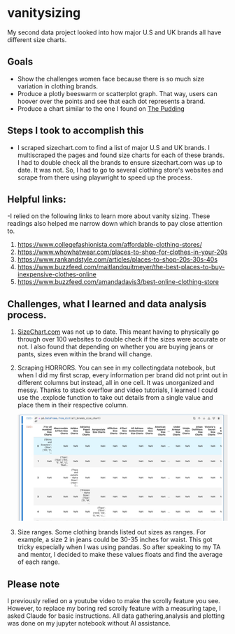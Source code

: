 # vanitysizing
My second data project looked into how major U.S and UK brands all have different size charts. 

## Goals
- Show the challenges women face because there is so much size variation in clothing brands.
- Produce a plotly beeswarm or scatterplot graph. That way, users can hoover over the points and see that each dot represents a brand.
- Produce a chart similar to the one I found on [The Pudding](https://pudding.cool/projects/vocabulary/index.html)

 ## Steps I took to accomplish this 
- I scraped sizechart.com to find a list of major U.S and UK brands. I multiscraped the pages and found size charts for each of these brands. I had to double check all the brands to ensure sizechart.com was up to date. It was not. So, I had to go to several clothing store's websites and scrape from there using playwright to speed up the process.

## Helpful links: 

-I relied on the following links to learn more about vanity sizing. These readings also helped me narrow down which brands to pay close attention to.

1) https://www.collegefashionista.com/affordable-clothing-stores/
2) https://www.whowhatwear.com/places-to-shop-for-clothes-in-your-20s
3) https://www.rankandstyle.com/articles/places-to-shop-20s-30s-40s
4) https://www.buzzfeed.com/maitlandquitmeyer/the-best-places-to-buy-inexpensive-clothes-online
5) https://www.buzzfeed.com/amandadavis3/best-online-clothing-store


## Challenges, what I learned and data analysis process. 
 1. [SizeChart.com](https://www.sizechart.com/) was not up to date. This meant having to physically go through over 100 websites to double check if the sizes were accurate or not. I also found that depending on whether you are buying jeans or pants, sizes even within the brand will change. 

 2. Scraping HORRORS. You can see in my collectingdata notebook, but when I did my first scrap, every information per brand did not print out in different columns but instead, all in one cell. It was unorganized and messy. Thanks to stack overflow and video tutorials, I learned I could use the .explode function to take out details from a single value and place them in their respective column.

    ![Alt text](horror.png)

 4. Size ranges. Some clothing brands listed out sizes as ranges. For example, a size 2 in jeans could be 30-35 inches for waist. This got tricky especially when I was using pandas. So after speaking to my TA and mentor, I decided to make these values floats and find the average of each range. 

## Please note

 I previously relied on a youtube video to make the scrolly feature you see. However, to replace my boring red scrolly feature with a measuring tape, I asked Claude for basic instructions. All data gathering,analysis and plotting was done on my jupyter notebook without AI assistance. 
